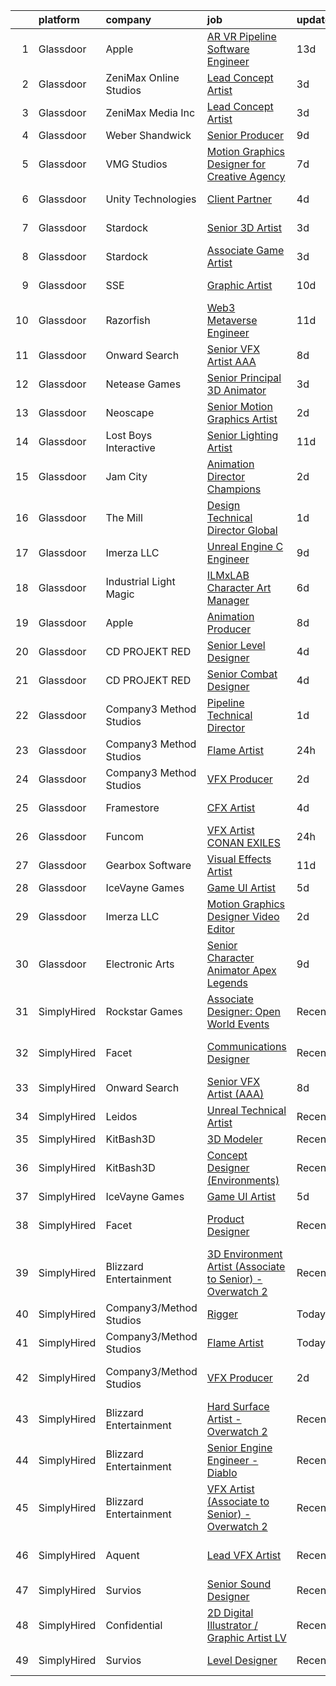 

|    | platform    | company                  | job                                                                                                                                                                                                                                                                                                                                                                                                                                                                                                                                                                                                                                                                                                                                                                                                                                                                                                                                                                                                                                                                                                                                                                                                                                                                                                                                                                           | update_time   | location                 |
|---:|:------------|:-------------------------|:------------------------------------------------------------------------------------------------------------------------------------------------------------------------------------------------------------------------------------------------------------------------------------------------------------------------------------------------------------------------------------------------------------------------------------------------------------------------------------------------------------------------------------------------------------------------------------------------------------------------------------------------------------------------------------------------------------------------------------------------------------------------------------------------------------------------------------------------------------------------------------------------------------------------------------------------------------------------------------------------------------------------------------------------------------------------------------------------------------------------------------------------------------------------------------------------------------------------------------------------------------------------------------------------------------------------------------------------------------------------------|:--------------|:-------------------------|
|  1 | Glassdoor   | Apple                    | [AR VR Pipeline Software Engineer](https://www.glassdoor.com/partner/jobListing.htm?pos=101&ao=1110586&s=58&guid=0000018229da7e29a15bd7895bb4579c&src=GD_JOB_AD&t=SR&vt=w&cs=1_c51237fa&cb=1658559561585&jobListingId=1007994891471&cpc=2CAED5C921A5F994&jrtk=3-0-1g8ktkvkfi9gn801-1g8ktkvl0jfmb801-fc55de529b78aa8f--6NYlbfkN0BvKrLyj5gPmtZO9T8euul8TCxuuKNOtzRJOomxnwSEodTz2Bc-sPZlbtkML8D-m4qO4tenHzNlbzznl9Zovftmt6-Mg1P-NrNJwQV9b7AKhWEtyPHdze1p3up1kuyhCBmYpi4Iic0ExJ4rulqpIM8-RimAb7jpdBuTvtFVnPTld_dL5o87a2QDzBlh8eqQAoTRJCsCiMoMKuz4FWg7k432w8IXgOC0Bsqmf8D5AOLHAvHT5UDMThlMq8xWESAeFklx5LiAohxnB3sQ9mvMCNuuwyhG5GCwDFj-bFsvaKxnhgtJr2dgaeWwzsS0GXiFXqizT82Qkk481lvAiQvoucC5j_fx2EAp9JP_TZ-F0QC9tklXFSRPf5Cfl6L8AjzUS9xZpFwFVIl2MtuqEX-pOYIUoQHgo7jfchzz3jmpuREBUDjLyqSeD6PlqtoUmZ16nwy6VW0aeXzH-yCPY1Ma-qAW1OtriSthVrss8J97qPfmvXlta8cSQ9MP39wP7QDd2pKpZ2GqaB8cPXNUtJEImlrZgqHxUtXyZedZb5dFOIgZY3_sUuXpXnpUCt8V3IrWKK5dMAM8SdK4tkrSMy60T_GrRe07LG8NoSJ3PGQgZWHIY8GRVgXIu51FtqF6xqy6CxwY4XmrXxA26n-s1gqj1t3rXSLlB5EuvQXapdw_V1FxBXXwpQif69KPqpW5TcV1MpMXjl3sOgmNJ-b7tUlpjeVMrOQTKZF2vN1EshB9DIesU09FI1y4gW4plH_scIAxEypQH_S8nT60bpzNgMKuLtI4pjNnSD9Sm1ldRsIQVPBqA6M_wLVRv5pn1MuyNJgA-VNnF22LVXWuYXURRRALtQZSe5rGLxjhN8kHN4hecaGdtCA2213dXlbVWviWhcuDfJR_caCgSviDQUBZZsViNF-dXoyKd1cVEeXsr99bE86pKotHjxbhntywUiycSqgwObacZul0vRKTghQe2Szs0Iro)                        | 13d           | Boulder, CO              |
|  2 | Glassdoor   | ZeniMax Online Studios   | [Lead Concept Artist](https://www.glassdoor.com/partner/jobListing.htm?pos=112&ao=1136043&s=58&guid=0000018229da7e29a15bd7895bb4579c&src=GD_JOB_AD&t=SR&vt=w&cs=1_398da609&cb=1658559561587&jobListingId=1008015103027&jrtk=3-0-1g8ktkvkfi9gn801-1g8ktkvl0jfmb801-547110248d75de7c-)                                                                                                                                                                                                                                                                                                                                                                                                                                                                                                                                                                                                                                                                                                                                                                                                                                                                                                                                                                                                                                                                                          | 3d            | Hunt Valley, MD          |
|  3 | Glassdoor   | ZeniMax Media Inc        | [Lead Concept Artist](https://www.glassdoor.com/partner/jobListing.htm?pos=117&ao=1136043&s=58&guid=0000018229da7e29a15bd7895bb4579c&src=GD_JOB_AD&t=SR&vt=w&cs=1_e951f9fa&cb=1658559561588&jobListingId=1008015538050&jrtk=3-0-1g8ktkvkfi9gn801-1g8ktkvl0jfmb801-fd64ffbe9ce932d2-)                                                                                                                                                                                                                                                                                                                                                                                                                                                                                                                                                                                                                                                                                                                                                                                                                                                                                                                                                                                                                                                                                          | 3d            | Hunt Valley, MD          |
|  4 | Glassdoor   | Weber Shandwick          | [Senior Producer](https://www.glassdoor.com/partner/jobListing.htm?pos=130&ao=1136043&s=58&guid=0000018229da7e29a15bd7895bb4579c&src=GD_JOB_AD&t=SR&vt=w&cs=1_7da8f817&cb=1658559561590&jobListingId=1008003031928&jrtk=3-0-1g8ktkvkfi9gn801-1g8ktkvl0jfmb801-321ad895e4afbc88-)                                                                                                                                                                                                                                                                                                                                                                                                                                                                                                                                                                                                                                                                                                                                                                                                                                                                                                                                                                                                                                                                                              | 9d            | Chicago, IL              |
|  5 | Glassdoor   | VMG Studios              | [Motion Graphics Designer for Creative Agency](https://www.glassdoor.com/partner/jobListing.htm?pos=103&ao=1136043&s=58&guid=0000018229da7e29a15bd7895bb4579c&src=GD_JOB_AD&t=SR&vt=w&ea=1&cs=1_0766bd37&cb=1658559561585&jobListingId=1008008367182&jrtk=3-0-1g8ktkvkfi9gn801-1g8ktkvl0jfmb801-42a36b0c18bec50b-)                                                                                                                                                                                                                                                                                                                                                                                                                                                                                                                                                                                                                                                                                                                                                                                                                                                                                                                                                                                                                                                            | 7d            | Bellevue, WA             |
|  6 | Glassdoor   | Unity Technologies       | [Client Partner](https://www.glassdoor.com/partner/jobListing.htm?pos=110&ao=1136043&s=58&guid=0000018229da7e29a15bd7895bb4579c&src=GD_JOB_AD&t=SR&vt=w&cs=1_f341a92f&cb=1658559561587&jobListingId=1008012584446&jrtk=3-0-1g8ktkvkfi9gn801-1g8ktkvl0jfmb801-95af4f754fea7388-)                                                                                                                                                                                                                                                                                                                                                                                                                                                                                                                                                                                                                                                                                                                                                                                                                                                                                                                                                                                                                                                                                               | 4d            | Bellevue, WA             |
|  7 | Glassdoor   | Stardock                 | [Senior 3D Artist](https://www.glassdoor.com/partner/jobListing.htm?pos=116&ao=1136043&s=58&guid=0000018229da7e29a15bd7895bb4579c&src=GD_JOB_AD&t=SR&vt=w&ea=1&cs=1_fe6819dc&cb=1658559561588&jobListingId=1008016020388&jrtk=3-0-1g8ktkvkfi9gn801-1g8ktkvl0jfmb801-7b8afdbd058936ae-)                                                                                                                                                                                                                                                                                                                                                                                                                                                                                                                                                                                                                                                                                                                                                                                                                                                                                                                                                                                                                                                                                        | 3d            | Plymouth, MI             |
|  8 | Glassdoor   | Stardock                 | [Associate Game Artist](https://www.glassdoor.com/partner/jobListing.htm?pos=111&ao=1136043&s=58&guid=0000018229da7e29a15bd7895bb4579c&src=GD_JOB_AD&t=SR&vt=w&ea=1&cs=1_cec08164&cb=1658559561587&jobListingId=1008016020382&jrtk=3-0-1g8ktkvkfi9gn801-1g8ktkvl0jfmb801-9b1f705e5de7e622-)                                                                                                                                                                                                                                                                                                                                                                                                                                                                                                                                                                                                                                                                                                                                                                                                                                                                                                                                                                                                                                                                                   | 3d            | Plymouth, MI             |
|  9 | Glassdoor   | SSE                      | [Graphic Artist](https://www.glassdoor.com/partner/jobListing.htm?pos=125&ao=1136043&s=58&guid=0000018229da7e29a15bd7895bb4579c&src=GD_JOB_AD&t=SR&vt=w&ea=1&cs=1_bd4f8f30&cb=1658559561589&jobListingId=1008001110074&jrtk=3-0-1g8ktkvkfi9gn801-1g8ktkvl0jfmb801-50d7530ccefde205-)                                                                                                                                                                                                                                                                                                                                                                                                                                                                                                                                                                                                                                                                                                                                                                                                                                                                                                                                                                                                                                                                                          | 10d           | Jacksonville, FL         |
| 10 | Glassdoor   | Razorfish                | [Web3 Metaverse Engineer](https://www.glassdoor.com/partner/jobListing.htm?pos=124&ao=1136043&s=58&guid=0000018229da7e29a15bd7895bb4579c&src=GD_JOB_AD&t=SR&vt=w&ea=1&cs=1_3c6321a0&cb=1658559561589&jobListingId=1007999007023&jrtk=3-0-1g8ktkvkfi9gn801-1g8ktkvl0jfmb801-37130fe9a53d6876-)                                                                                                                                                                                                                                                                                                                                                                                                                                                                                                                                                                                                                                                                                                                                                                                                                                                                                                                                                                                                                                                                                 | 11d           | New York, NY             |
| 11 | Glassdoor   | Onward Search            | [Senior VFX Artist  AAA ](https://www.glassdoor.com/partner/jobListing.htm?pos=102&ao=1110586&s=58&guid=0000018229da7e29a15bd7895bb4579c&src=GD_JOB_AD&t=SR&vt=w&cs=1_5fa7d76a&cb=1658559561585&jobListingId=1008005502010&cpc=32EE424DE2B657EB&jrtk=3-0-1g8ktkvkfi9gn801-1g8ktkvl0jfmb801-a39b3d0b0025f332--6NYlbfkN0B7YoEZZ2QAGDyEGGmBPAUWSHc1Mt3sMCn9FehKcWA3w1hdwjpEweHGJ9uPpOtWDZrC-7lKc0mD8BMycFcRrvzqbDYv2CuZOIYpvsAKBQX73zrT8Or4NjVTRbDJaMWhrrTs_xYJ2kylhrSRs_nt6Ozlgoa9Ea6HAqX8CPf8Z1lK7_OnSnn7kgMoLtwJfYmRRDMH1-gF7gUHuXzW3hr0MyuC99G0YhpeRiKbJUiu-aMg7Y6ZtQWLPzM0PLqZUS9gGkpB1Y61VBtPlt1nhFcoBqmkeUeIIT0ktFNm1q8YwBgOIIsQwV1B9D0kks2QJojkO1OXRpmEgHDCNSAV1IYJEhNaWNKnFUPDLNmrQdEb5aeD4hFD19CSCwUj3-gKDEDNruLGVpV6JEfiHIEWwAhKCFQzrBVh7s5dWKcoMOhMB2o9HZ1kU8mLIbJBxCatyIdXMXF2SpD_aLSxHTkBfuMrzWL818rYymRLlz54T8n0K8gXZHJbFDyXsIo0jkec2PXS_B68zbLJWjyGjjUzDsPnattJZUsFCf-fo62eH4viYgg71R3Cg9PH9u8k_nRkdqfNdcunm0oravp8hz2Y1aFw553HAyEarefkdtQ_3cXR-4g95Ho-tcKFpkrvrulyZhTTtnTDbXFf1RRb2oh3Wqiwf1Uk5kDONt5ABKtyZAvfG8T9nB6USMDelBGDyCMTA5D087IxiUGBdd_UKeP-mgSTNicnqnQYyFWGzH1Dt_bDH3ANIXIq3exQTbcA6Wu51jzJACPf-EaEydxaOQMhsLi9fSXbuHCkKEGt2PNHeH6nh_IcQY6_qcH2TwUxOj8XXBlPNKypd5PCikLxNwaV4wbN_HXyDvhmMZoBMC66lH5_9CvrZcITDg3hgnTOlli4Ix1B48ddo0F1Xfxbzb4Muyh4XCmyK2z7Y6c9sVi7zyWKqHjp8mOl6n_NxDtpCr8_hpTdtH9TG88__CIqr0LFClixA0jIIlowlWFH6EZPdvLYyI_hv6S4Wjtaxn9d) | 8d            | San Ramon, CA            |
| 12 | Glassdoor   | Netease Games            | [Senior   Principal 3D Animator](https://www.glassdoor.com/partner/jobListing.htm?pos=122&ao=1136043&s=58&guid=0000018229da7e29a15bd7895bb4579c&src=GD_JOB_AD&t=SR&vt=w&ea=1&cs=1_f931e082&cb=1658559561589&jobListingId=1008014864247&jrtk=3-0-1g8ktkvkfi9gn801-1g8ktkvl0jfmb801-9d8f3e71dd8e24b0-)                                                                                                                                                                                                                                                                                                                                                                                                                                                                                                                                                                                                                                                                                                                                                                                                                                                                                                                                                                                                                                                                          | 3d            | Remote                   |
| 13 | Glassdoor   | Neoscape                 | [Senior Motion Graphics Artist](https://www.glassdoor.com/partner/jobListing.htm?pos=129&ao=1136043&s=58&guid=0000018229da7e29a15bd7895bb4579c&src=GD_JOB_AD&t=SR&vt=w&ea=1&cs=1_3f32aa24&cb=1658559561590&jobListingId=1008017048084&jrtk=3-0-1g8ktkvkfi9gn801-1g8ktkvl0jfmb801-becdea5660ba1f19-)                                                                                                                                                                                                                                                                                                                                                                                                                                                                                                                                                                                                                                                                                                                                                                                                                                                                                                                                                                                                                                                                           | 2d            | New York, NY             |
| 14 | Glassdoor   | Lost Boys Interactive    | [Senior Lighting Artist](https://www.glassdoor.com/partner/jobListing.htm?pos=128&ao=1136043&s=58&guid=0000018229da7e29a15bd7895bb4579c&src=GD_JOB_AD&t=SR&vt=w&ea=1&cs=1_6f370aba&cb=1658559561590&jobListingId=1007997869563&jrtk=3-0-1g8ktkvkfi9gn801-1g8ktkvl0jfmb801-51f467638d738e51-)                                                                                                                                                                                                                                                                                                                                                                                                                                                                                                                                                                                                                                                                                                                                                                                                                                                                                                                                                                                                                                                                                  | 11d           | Remote                   |
| 15 | Glassdoor   | Jam City                 | [Animation Director  Champions ](https://www.glassdoor.com/partner/jobListing.htm?pos=115&ao=1136043&s=58&guid=0000018229da7e29a15bd7895bb4579c&src=GD_JOB_AD&t=SR&vt=w&ea=1&cs=1_57963a6b&cb=1658559561588&jobListingId=1008018283775&jrtk=3-0-1g8ktkvkfi9gn801-1g8ktkvl0jfmb801-4610afd753adbaaa-)                                                                                                                                                                                                                                                                                                                                                                                                                                                                                                                                                                                                                                                                                                                                                                                                                                                                                                                                                                                                                                                                          | 2d            | Culver City, CA          |
| 16 | Glassdoor   | The Mill                 | [Design Technical Director  Global](https://www.glassdoor.com/partner/jobListing.htm?pos=126&ao=1136043&s=58&guid=0000018229da7e29a15bd7895bb4579c&src=GD_JOB_AD&t=SR&vt=w&cs=1_fc970e38&cb=1658559561589&jobListingId=1008021649194&jrtk=3-0-1g8ktkvkfi9gn801-1g8ktkvl0jfmb801-1ee43a0842414491-)                                                                                                                                                                                                                                                                                                                                                                                                                                                                                                                                                                                                                                                                                                                                                                                                                                                                                                                                                                                                                                                                            | 1d            | New York, NY             |
| 17 | Glassdoor   | Imerza  LLC              | [Unreal Engine   C   Engineer](https://www.glassdoor.com/partner/jobListing.htm?pos=118&ao=1136043&s=58&guid=0000018229da7e29a15bd7895bb4579c&src=GD_JOB_AD&t=SR&vt=w&ea=1&cs=1_2a637820&cb=1658559561588&jobListingId=1008001897361&jrtk=3-0-1g8ktkvkfi9gn801-1g8ktkvl0jfmb801-8c79bb2871c86338-)                                                                                                                                                                                                                                                                                                                                                                                                                                                                                                                                                                                                                                                                                                                                                                                                                                                                                                                                                                                                                                                                            | 9d            | Remote                   |
| 18 | Glassdoor   | Industrial Light   Magic | [ILMxLAB Character Art Manager](https://www.glassdoor.com/partner/jobListing.htm?pos=123&ao=1136043&s=58&guid=0000018229da7e29a15bd7895bb4579c&src=GD_JOB_AD&t=SR&vt=w&cs=1_910d5c55&cb=1658559561589&jobListingId=1008009556766&jrtk=3-0-1g8ktkvkfi9gn801-1g8ktkvl0jfmb801-8beafdaaf7c3239a-)                                                                                                                                                                                                                                                                                                                                                                                                                                                                                                                                                                                                                                                                                                                                                                                                                                                                                                                                                                                                                                                                                | 6d            | San Francisco, CA        |
| 19 | Glassdoor   | Apple                    | [Animation Producer](https://www.glassdoor.com/partner/jobListing.htm?pos=127&ao=1136043&s=58&guid=0000018229da7e29a15bd7895bb4579c&src=GD_JOB_AD&t=SR&vt=w&cs=1_badd9da8&cb=1658559561590&jobListingId=1008007080856&jrtk=3-0-1g8ktkvkfi9gn801-1g8ktkvl0jfmb801-5deecf1619cb58b1-)                                                                                                                                                                                                                                                                                                                                                                                                                                                                                                                                                                                                                                                                                                                                                                                                                                                                                                                                                                                                                                                                                           | 8d            | Cupertino, CA            |
| 20 | Glassdoor   | CD PROJEKT RED           | [Senior Level Designer](https://www.glassdoor.com/partner/jobListing.htm?pos=104&ao=1136043&s=58&guid=0000018229da7e29a15bd7895bb4579c&src=GD_JOB_AD&t=SR&vt=w&ea=1&cs=1_b1b7777b&cb=1658559561585&jobListingId=1008013433162&jrtk=3-0-1g8ktkvkfi9gn801-1g8ktkvl0jfmb801-4c9a8438ff845ca6-)                                                                                                                                                                                                                                                                                                                                                                                                                                                                                                                                                                                                                                                                                                                                                                                                                                                                                                                                                                                                                                                                                   | 4d            | Boston, MA               |
| 21 | Glassdoor   | CD PROJEKT RED           | [Senior Combat Designer](https://www.glassdoor.com/partner/jobListing.htm?pos=108&ao=1136043&s=58&guid=0000018229da7e29a15bd7895bb4579c&src=GD_JOB_AD&t=SR&vt=w&ea=1&cs=1_ae98f883&cb=1658559561586&jobListingId=1008013433186&jrtk=3-0-1g8ktkvkfi9gn801-1g8ktkvl0jfmb801-667d2b494220c379-)                                                                                                                                                                                                                                                                                                                                                                                                                                                                                                                                                                                                                                                                                                                                                                                                                                                                                                                                                                                                                                                                                  | 4d            | Boston, MA               |
| 22 | Glassdoor   | Company3 Method Studios  | [Pipeline Technical Director](https://www.glassdoor.com/partner/jobListing.htm?pos=121&ao=1136043&s=58&guid=0000018229da7e29a15bd7895bb4579c&src=GD_JOB_AD&t=SR&vt=w&ea=1&cs=1_28a3fdca&cb=1658559561589&jobListingId=1008021055434&jrtk=3-0-1g8ktkvkfi9gn801-1g8ktkvl0jfmb801-d726507e8513d2a1-)                                                                                                                                                                                                                                                                                                                                                                                                                                                                                                                                                                                                                                                                                                                                                                                                                                                                                                                                                                                                                                                                             | 1d            | Santa Monica, CA         |
| 23 | Glassdoor   | Company3 Method Studios  | [Flame Artist](https://www.glassdoor.com/partner/jobListing.htm?pos=113&ao=1136043&s=58&guid=0000018229da7e29a15bd7895bb4579c&src=GD_JOB_AD&t=SR&vt=w&ea=1&cs=1_0a588079&cb=1658559561587&jobListingId=1008024104800&jrtk=3-0-1g8ktkvkfi9gn801-1g8ktkvl0jfmb801-0f41a4ea4993e836-)                                                                                                                                                                                                                                                                                                                                                                                                                                                                                                                                                                                                                                                                                                                                                                                                                                                                                                                                                                                                                                                                                            | 24h           | Santa Monica, CA         |
| 24 | Glassdoor   | Company3 Method Studios  | [VFX Producer](https://www.glassdoor.com/partner/jobListing.htm?pos=106&ao=1136043&s=58&guid=0000018229da7e29a15bd7895bb4579c&src=GD_JOB_AD&t=SR&vt=w&ea=1&cs=1_1d532d51&cb=1658559561586&jobListingId=1008018247511&jrtk=3-0-1g8ktkvkfi9gn801-1g8ktkvl0jfmb801-5dd0809045cd216f-)                                                                                                                                                                                                                                                                                                                                                                                                                                                                                                                                                                                                                                                                                                                                                                                                                                                                                                                                                                                                                                                                                            | 2d            | New York, NY             |
| 25 | Glassdoor   | Framestore               | [CFX Artist](https://www.glassdoor.com/partner/jobListing.htm?pos=107&ao=1136043&s=58&guid=0000018229da7e29a15bd7895bb4579c&src=GD_JOB_AD&t=SR&vt=w&ea=1&cs=1_553a4c13&cb=1658559561586&jobListingId=1008012128322&jrtk=3-0-1g8ktkvkfi9gn801-1g8ktkvl0jfmb801-23902078b8c922d9-)                                                                                                                                                                                                                                                                                                                                                                                                                                                                                                                                                                                                                                                                                                                                                                                                                                                                                                                                                                                                                                                                                              | 4d            | New York, NY             |
| 26 | Glassdoor   | Funcom                   | [VFX Artist  CONAN EXILES](https://www.glassdoor.com/partner/jobListing.htm?pos=109&ao=1136043&s=58&guid=0000018229da7e29a15bd7895bb4579c&src=GD_JOB_AD&t=SR&vt=w&cs=1_1ecfa802&cb=1658559561586&jobListingId=1008023569697&jrtk=3-0-1g8ktkvkfi9gn801-1g8ktkvl0jfmb801-48cc5cec5d8b22dd-)                                                                                                                                                                                                                                                                                                                                                                                                                                                                                                                                                                                                                                                                                                                                                                                                                                                                                                                                                                                                                                                                                     | 24h           | Durham, NC               |
| 27 | Glassdoor   | Gearbox Software         | [Visual Effects Artist](https://www.glassdoor.com/partner/jobListing.htm?pos=120&ao=1136043&s=58&guid=0000018229da7e29a15bd7895bb4579c&src=GD_JOB_AD&t=SR&vt=w&ea=1&cs=1_38da6a8f&cb=1658559561589&jobListingId=1007998860820&jrtk=3-0-1g8ktkvkfi9gn801-1g8ktkvl0jfmb801-fa056ef69a544c96-)                                                                                                                                                                                                                                                                                                                                                                                                                                                                                                                                                                                                                                                                                                                                                                                                                                                                                                                                                                                                                                                                                   | 11d           | Frisco, TX               |
| 28 | Glassdoor   | IceVayne Games           | [Game UI Artist](https://www.glassdoor.com/partner/jobListing.htm?pos=105&ao=1136043&s=58&guid=0000018229da7e29a15bd7895bb4579c&src=GD_JOB_AD&t=SR&vt=w&ea=1&cs=1_f1e706a7&cb=1658559561585&jobListingId=1008010939116&jrtk=3-0-1g8ktkvkfi9gn801-1g8ktkvl0jfmb801-a4580d4e6a89142d-)                                                                                                                                                                                                                                                                                                                                                                                                                                                                                                                                                                                                                                                                                                                                                                                                                                                                                                                                                                                                                                                                                          | 5d            | Remote                   |
| 29 | Glassdoor   | Imerza  LLC              | [Motion Graphics Designer Video Editor](https://www.glassdoor.com/partner/jobListing.htm?pos=114&ao=1136043&s=58&guid=0000018229da7e29a15bd7895bb4579c&src=GD_JOB_AD&t=SR&vt=w&ea=1&cs=1_daa3b649&cb=1658559561587&jobListingId=1008017006379&jrtk=3-0-1g8ktkvkfi9gn801-1g8ktkvl0jfmb801-0defdf3ccda001a4-)                                                                                                                                                                                                                                                                                                                                                                                                                                                                                                                                                                                                                                                                                                                                                                                                                                                                                                                                                                                                                                                                   | 2d            | Sarasota, FL             |
| 30 | Glassdoor   | Electronic Arts          | [Senior Character Animator  Apex Legends ](https://www.glassdoor.com/partner/jobListing.htm?pos=119&ao=1136043&s=58&guid=0000018229da7e29a15bd7895bb4579c&src=GD_JOB_AD&t=SR&vt=w&cs=1_ed6a278d&cb=1658559561590&jobListingId=1008003306799&jrtk=3-0-1g8ktkvkfi9gn801-1g8ktkvl0jfmb801-6d89526abe9aca00-)                                                                                                                                                                                                                                                                                                                                                                                                                                                                                                                                                                                                                                                                                                                                                                                                                                                                                                                                                                                                                                                                     | 9d            | Los Angeles, CA          |
| 31 | SimplyHired | Rockstar Games           | [Associate Designer: Open World Events](https://www.simplyhired.com/job/vdV8vlT3gviLv2JCIKjxS72bf-KmVFeMRA0oYSRtEaTI4YyrugfY7Q?q=vfx+designer)                                                                                                                                                                                                                                                                                                                                                                                                                                                                                                                                                                                                                                                                                                                                                                                                                                                                                                                                                                                                                                                                                                                                                                                                                                | Recently      | Carlsbad, CA             |
| 32 | SimplyHired | Facet                    | [Communications Designer](https://www.simplyhired.com/job/L_06yyt8zMe7k2_K7ClDrhxp_NCJ0puLYHHmqqJPI3nI6ln8BwY1Og?q=vfx+designer)                                                                                                                                                                                                                                                                                                                                                                                                                                                                                                                                                                                                                                                                                                                                                                                                                                                                                                                                                                                                                                                                                                                                                                                                                                              | Recently      | San Francisco, CA        |
| 33 | SimplyHired | Onward Search            | [Senior VFX Artist (AAA)](https://www.simplyhired.com/job/p9YQe2LV_ZQ3GtzWpOQzlJKVoc-crSe2HvJqZVaZQ0I8vBiwOPhJBw?q=vfx+designer)                                                                                                                                                                                                                                                                                                                                                                                                                                                                                                                                                                                                                                                                                                                                                                                                                                                                                                                                                                                                                                                                                                                                                                                                                                              | 8d            | San Ramon, CA            |
| 34 | SimplyHired | Leidos                   | [Unreal Technical Artist](https://www.simplyhired.com/job/vUjM88WNHByq9hkXVcDGaHDWJBcJwdAHwcSIeARFGUwNOCFNjopeUg?q=vfx+designer)                                                                                                                                                                                                                                                                                                                                                                                                                                                                                                                                                                                                                                                                                                                                                                                                                                                                                                                                                                                                                                                                                                                                                                                                                                              | Recently      | Reston, VA               |
| 35 | SimplyHired | KitBash3D                | [3D Modeler](https://www.simplyhired.com/job/J1vV5-qf_C5x8YfKoESIGd-eUj6se-s1DxqdF4rxpYdvWsGzMz1rRw?q=vfx+designer)                                                                                                                                                                                                                                                                                                                                                                                                                                                                                                                                                                                                                                                                                                                                                                                                                                                                                                                                                                                                                                                                                                                                                                                                                                                           | Recently      | Remote                   |
| 36 | SimplyHired | KitBash3D                | [Concept Designer (Environments)](https://www.simplyhired.com/job/6RK58V9QRNPhm7KMuxGYlhUBdJx4j-xn111ezuam7_hRD9iRlS-KQQ?q=vfx+designer)                                                                                                                                                                                                                                                                                                                                                                                                                                                                                                                                                                                                                                                                                                                                                                                                                                                                                                                                                                                                                                                                                                                                                                                                                                      | Recently      | Remote                   |
| 37 | SimplyHired | IceVayne Games           | [Game UI Artist](https://www.simplyhired.com/job/uOTZ8134CRzxj2nYG2_gw45sjRe12YHf2rcCLCRX7S35nrgPs2j4fQ?q=vfx+designer)                                                                                                                                                                                                                                                                                                                                                                                                                                                                                                                                                                                                                                                                                                                                                                                                                                                                                                                                                                                                                                                                                                                                                                                                                                                       | 5d            | Remote                   |
| 38 | SimplyHired | Facet                    | [Product Designer](https://www.simplyhired.com/job/mXfLdIzROFXZ4LZM8IUwypMkfkVTZlEQ5iYR6asUe9PpCJX1nH947A?q=vfx+designer)                                                                                                                                                                                                                                                                                                                                                                                                                                                                                                                                                                                                                                                                                                                                                                                                                                                                                                                                                                                                                                                                                                                                                                                                                                                     | Recently      | San Francisco, CA        |
| 39 | SimplyHired | Blizzard Entertainment   | [3D Environment Artist (Associate to Senior) - Overwatch 2](https://www.simplyhired.com/job/pw88DtF0EULjjFMy83MMr_Hg0HBZII6DCgYGL9C12joglMD-Z-Xwnw?q=vfx+designer)                                                                                                                                                                                                                                                                                                                                                                                                                                                                                                                                                                                                                                                                                                                                                                                                                                                                                                                                                                                                                                                                                                                                                                                                            | Recently      | Irvine, CA               |
| 40 | SimplyHired | Company3/Method Studios  | [Rigger](https://www.simplyhired.com/job/M44451ZGKMQNMlUoJI8BdqEB8iLl45fa-6YN1ZHejS0wk0nF9MZhXA?q=vfx+designer)                                                                                                                                                                                                                                                                                                                                                                                                                                                                                                                                                                                                                                                                                                                                                                                                                                                                                                                                                                                                                                                                                                                                                                                                                                                               | Today         | United States            |
| 41 | SimplyHired | Company3/Method Studios  | [Flame Artist](https://www.simplyhired.com/job/e6n_AFVwxFsF63T5g0pe_ZvjHqWJSmTWTYd0RF4x-UKGBiWVj1z_QA?q=vfx+designer)                                                                                                                                                                                                                                                                                                                                                                                                                                                                                                                                                                                                                                                                                                                                                                                                                                                                                                                                                                                                                                                                                                                                                                                                                                                         | Today         | Santa Monica, CA         |
| 42 | SimplyHired | Company3/Method Studios  | [VFX Producer](https://www.simplyhired.com/job/XT7QPzkUnvxE6duo8FVdoPIIZSrWFoWLcrRCUsYDYQUs0bZk1S-cig?q=vfx+designer)                                                                                                                                                                                                                                                                                                                                                                                                                                                                                                                                                                                                                                                                                                                                                                                                                                                                                                                                                                                                                                                                                                                                                                                                                                                         | 2d            | New York, NY +1 location |
| 43 | SimplyHired | Blizzard Entertainment   | [Hard Surface Artist - Overwatch 2](https://www.simplyhired.com/job/6UbuxcizWm0FGl0VWvCtYyHq-2-jjcWZ_YsxRvD4XaS9M8_zOx_FMA?q=vfx+designer)                                                                                                                                                                                                                                                                                                                                                                                                                                                                                                                                                                                                                                                                                                                                                                                                                                                                                                                                                                                                                                                                                                                                                                                                                                    | Recently      | Irvine, CA               |
| 44 | SimplyHired | Blizzard Entertainment   | [Senior Engine Engineer - Diablo](https://www.simplyhired.com/job/tMmtCyDUxHf8JJJ5bCNONOHibfhTpYdY-nwQ76oeAkm7OrfyZhRqFg?q=vfx+designer)                                                                                                                                                                                                                                                                                                                                                                                                                                                                                                                                                                                                                                                                                                                                                                                                                                                                                                                                                                                                                                                                                                                                                                                                                                      | Recently      | Irvine, CA               |
| 45 | SimplyHired | Blizzard Entertainment   | [VFX Artist (Associate to Senior) - Overwatch 2](https://www.simplyhired.com/job/2d70J5UkkZ2YmvlvJfcaEqf0vVFEZwLt57euRMmQlk3Afx_2Q_gYzw?q=vfx+designer)                                                                                                                                                                                                                                                                                                                                                                                                                                                                                                                                                                                                                                                                                                                                                                                                                                                                                                                                                                                                                                                                                                                                                                                                                       | Recently      | Irvine, CA               |
| 46 | SimplyHired | Aquent                   | [Lead VFX Artist](https://www.simplyhired.com/job/z3eFdHTXdqmZsD1mjGYVCSE-d6cjpVtT95D3YvZAkWFtx7Dg_IZpxw?q=vfx+designer)                                                                                                                                                                                                                                                                                                                                                                                                                                                                                                                                                                                                                                                                                                                                                                                                                                                                                                                                                                                                                                                                                                                                                                                                                                                      | Recently      | San Francisco, CA        |
| 47 | SimplyHired | Survios                  | [Senior Sound Designer](https://www.simplyhired.com/job/NxLskVbDEEyz5rnquKV8u-TjGXCUcoOZNYsPIwioZokaph1sHuJM7w?q=vfx+designer)                                                                                                                                                                                                                                                                                                                                                                                                                                                                                                                                                                                                                                                                                                                                                                                                                                                                                                                                                                                                                                                                                                                                                                                                                                                | Recently      | Marina del Rey, CA       |
| 48 | SimplyHired | Confidential             | [2D Digital Illustrator / Graphic Artist LV](https://www.simplyhired.com/job/WR2-4KNjxgXV1vg_h0Smu4P2a7_SLarIZBzP3ysarILfdTKegejX8w?q=vfx+designer)                                                                                                                                                                                                                                                                                                                                                                                                                                                                                                                                                                                                                                                                                                                                                                                                                                                                                                                                                                                                                                                                                                                                                                                                                           | Recently      | Las Vegas, NV            |
| 49 | SimplyHired | Survios                  | [Level Designer](https://www.simplyhired.com/job/Q0Bl2iSpImfnkNqj6mmCldqjtyFHTt1Eav98Kp_gfzwcsIrzEEVyYA?q=vfx+designer)                                                                                                                                                                                                                                                                                                                                                                                                                                                                                                                                                                                                                                                                                                                                                                                                                                                                                                                                                                                                                                                                                                                                                                                                                                                       | Recently      | Marina del Rey, CA       |